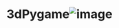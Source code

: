 # 3dPygame![image](https://github.com/user-attachments/assets/cae493e9-28e8-454d-981c-984d31ae9ab3)
